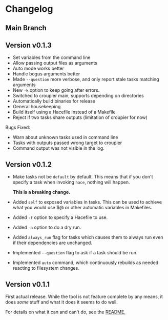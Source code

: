 # Changelog

## Main Branch

## Version v0.1.3

* Set variables from the command line
* Allow passing output files as arguments
* Auto mode works better
* Handle bogus arguments better
* Made `--question` more verbose, and only report stale tasks matching arguments
* New `-k` option to keep going after errors. 
* Switched to croupier main, supports depending on directories
* Automatically build binaries for release
* General housekeeping
* Build itself using a Hacefile instead of a Makefile
* Reject if two tasks share outputs (limitation of croupier for now)

Bugs Fixed:

* Warn about unknown tasks used in command line
* Tasks with outputs passed wrong target to croupier
* Command output was not visible in the log.

## Version v0.1.2

* Make tasks not be `default` by default. This means that if you
  don't specify a task when invoking `hace`, nothing will happen.

  **This is a breaking change.**
* Added `self` to exposed variables in tasks. This can be used
  to achieve what you would use $@ or other automatic variables
  in Makefiles.
* Added `-f` option to specify a Hacefile to use.
* Added `-n` option to do a dry run.
* Added `always_run` flag for tasks which causes them to always
  run even if their dependencies are unchanged.
* Implemented `--question` flag to ask if a task should be run.
* Implemented `auto` command, which continuously rebuilds as needed
  reacting to filesystem changes.

## Version v0.1.1

First actual release. While the tool is not feature complete by any means,
it does *some* stuff and what it does it seems to do well.

For details on what it can and can't do, see the
[README.](https://github.com/ralsina/hace/blob/main/README.md)
